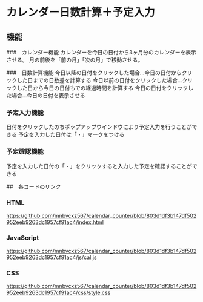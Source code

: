 # カレンダー日数計算＋予定入力

## 機能
###　カレンダー機能
カレンダーを今日の日付から3ヶ月分のカレンダーを表示させる。
月の前後を「前の月」「次の月」で移動させる。

###　日数計算機能
今日以降の日付をクリックした場合…今日の日付からクリックした日までの日数差を計算する
今日以前の日付をクリックした場合…クリックした日から今日の日付もでの経過時間を計算する
今日の日付をクリックした場合…今日の日付を表示させる

### 予定入力機能
日付をクリックしたのちポップアップウインドウにより予定入力を行うことができる
予定を入力した日付は「・」マークをつける

### 予定確認機能
予定を入力した日付の「・」をクリックすると入力した予定を確認することができる

##　各コードのリンク
### HTML
https://github.com/mnbvcxz567/calendar_counter/blob/803d1df3b147df502952eeb9263dc1957cf91ac4/index.html

### JavaScript
https://github.com/mnbvcxz567/calendar_counter/blob/803d1df3b147df502952eeb9263dc1957cf91ac4/js/cal.js

### CSS
https://github.com/mnbvcxz567/calendar_counter/blob/803d1df3b147df502952eeb9263dc1957cf91ac4/css/style.css
